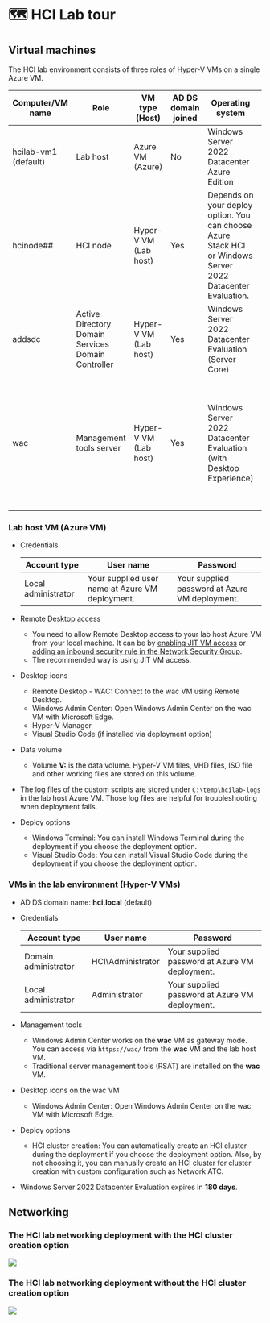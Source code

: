 # 🗺️ HCI Lab tour

## Virtual machines

The HCI lab environment consists of three roles of Hyper-V VMs on a single Azure VM.

| Computer/VM name | Role | VM type (Host) | AD DS domain joined | Operating system | Notes |
| ---- | ---- | ---- | ---- | ---- | --- |
| hcilab-vm1 (default) | Lab host | Azure VM (Azure) | No | Windows Server 2022 Datacenter Azure Edition | |
| hcinode## | HCI node | Hyper-V VM (Lab host) | Yes | Depends on your deploy option. You can choose Azure Stack HCI or Windows Server 2022 Datacenter Evaluation. | **##** in the name is changed depending on the number of HCI nodes such as 01, 02, 03, ... |
| addsdc | Active Directory Domain Services Domain Controller | Hyper-V VM (Lab host) | Yes | Windows Server 2022 Datacenter Evaluation (Server Core) | |
| wac | Management tools server | Hyper-V VM (Lab host) | Yes | Windows Server 2022 Datacenter Evaluation (with Desktop Experience) | Windows Admin Center works on this machine as gateway mode, and many server management tools are installed on this machine. |

### Lab host VM (Azure VM)

- Credentials

    | Account type | User name | Password |
    | ---- | ---- | ---- |
    | Local administrator | Your supplied user name at Azure VM deployment. | Your supplied password at Azure VM deployment. |

- Remote Desktop access
    - You need to allow Remote Desktop access to your lab host Azure VM from your local machine. It can be by [enabling JIT VM access](https://learn.microsoft.com/en-us/azure/defender-for-cloud/just-in-time-access-usage) or [adding an inbound security rule in the Network Security Group](https://learn.microsoft.com/en-us/azure/virtual-network/tutorial-filter-network-traffic#create-security-rules).
    - The recommended way is using JIT VM access.

- Desktop icons
    - Remote Desktop - WAC: Connect to the wac VM using Remote Desktop.
    - Windows Admin Center: Open Windows Admin Center on the wac VM with Microsoft Edge. 
    - Hyper-V Manager
    - Visual Studio Code (if installed via deployment option)

- Data volume
    - Volume **V:** is the data volume. Hyper-V VM files, VHD files, ISO file and other working files are stored on this volume.

- The log files of the custom scripts are stored under `C:\temp\hcilab-logs` in the lab host Azure VM. Those log files are helpful for troubleshooting when deployment fails.

- Deploy options
    - Windows Terminal: You can install Windows Terminal during the deployment if you choose the deployment option.
    - Visual Studio Code: You can install Visual Studio Code during the deployment if you choose the deployment option.

### VMs in the lab environment (Hyper-V VMs)

- AD DS domain name: **hci.local** (default)

- Credentials

    | Account type | User name | Password |
    | ---- | ---- | ---- |
    | Domain administrator | HCI\\Administrator | Your supplied password at Azure VM deployment. |
    | Local administrator | Administrator | Your supplied password at Azure VM deployment. |

- Management tools
    - Windows Admin Center works on the **wac** VM as gateway mode. You can access via `https://wac/` from the **wac** VM and the lab host VM.
    - Traditional server management tools (RSAT) are installed on the **wac** VM.

- Desktop icons on the wac VM
    - Windows Admin Center: Open Windows Admin Center on the wac VM with Microsoft Edge. 

- Deploy options
    - HCI cluster creation: You can automatically create an HCI cluster during the deployment if you choose the deployment option. Also, by not choosing it, you can manually create an HCI cluster for cluster creation with custom configuration such as Network ATC.

- Windows Server 2022 Datacenter Evaluation expires in **180 days**.

## Networking

### The HCI lab networking deployment with the HCI cluster creation option

![](./media/hci-lab-networking-with-hci-cluster.svg)

### The HCI lab networking deployment without the HCI cluster creation option

![](./media/hci-lab-networking-without-hci-cluster.svg)

